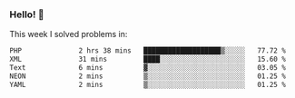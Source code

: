 ### Hello! 👋

This week I solved problems in:

<!--START_SECTION:waka-->

```txt
PHP              2 hrs 38 mins   ███████████████████▒░░░░░   77.72 %
XML              31 mins         ████░░░░░░░░░░░░░░░░░░░░░   15.60 %
Text             6 mins          ▓░░░░░░░░░░░░░░░░░░░░░░░░   03.05 %
NEON             2 mins          ▒░░░░░░░░░░░░░░░░░░░░░░░░   01.25 %
YAML             2 mins          ▒░░░░░░░░░░░░░░░░░░░░░░░░   01.25 %
```

<!--END_SECTION:waka-->
